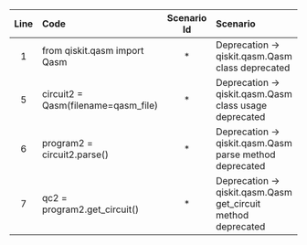 | Line | Code | Scenario Id | Scenario | Artifact | Refactoring |
|:-:|:-|:-:|:-|:-|:-|
| 1 | from qiskit.qasm import Qasm | * | Deprecation -> qiskit.qasm.Qasm class deprecated | qiskit.qasm.Qasm | from qiskit.circuit import QuantumCircuit |
| 5 | circuit2 = Qasm(filename=qasm_file) | * | Deprecation -> qiskit.qasm.Qasm class usage deprecated | qiskit.qasm.Qasm | qc2 = QuantumCircuit.from_qasm_file(qasm_file) |
| 6 | program2 = circuit2.parse() | * | Deprecation -> qiskit.qasm.Qasm parse method deprecated | qiskit.qasm.Qasm | # removed |
| 7 | qc2 = program2.get_circuit() | * | Deprecation -> qiskit.qasm.Qasm get_circuit method deprecated | qiskit.qasm.Qasm | # removed |